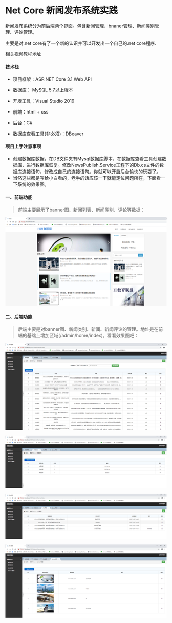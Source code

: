 # Net Core 新闻发布系统实践

新闻发布系统分为前后端两个界面。包含新闻管理、bnaner管理、新闻类别管理、评论管理。

主要是对.net core有了一个新的认识并可以开发出一个自己的.net core程序.

相关视频教程地址

#### 技术栈

- 项目框架：ASP.NET Core 3.1 Web API

- 数据库： MySQL  5.7以上版本

- 开发工具：Visual Studio 2019

- 前端：html + css

- 后台：C#

- 数据库查看工具(非必须)：DBeaver

  

#### 项目上手注意事项
- 创建数据库数据，在DB文件夹有Mysql数据库脚本，在数据库查看工具创建数据库，进行数据库恢复。修改NewsPublish.Service工程下的Db.cs文件的数据库连接语句，修改成自己的连接语句。你就可以开启后台愉快的玩耍了。
- 当然这些都是写给小白看的，老手的话应该一下就能定位问题所在，下面看一下系统的效果图。

#### 一、前端功能

> 前端主要展示了banner图、新闻列表、新闻类别、评论等数据：

![前端.png](https://github.com/Nick-Hoper/NewsPublish/blob/main/ScreenShot/前端.png)



#### 二、后端功能

> 后端主要是对banner图、新闻类别、新闻、新闻评论的管理。地址是在前端的基础上增加区域(/admin/home/index)。看看效果图吧：

![新闻管理](https://github.com/Nick-Hoper/NewsPublish/blob/main/ScreenShot/新闻管理.png)

![新闻类别](https://github.com/Nick-Hoper/NewsPublish/blob/main/ScreenShot/新闻类别.png)





![新闻评论](https://github.com/Nick-Hoper/NewsPublish/blob/main/ScreenShot/新闻评论.png)



![banner管理](https://github.com/Nick-Hoper/NewsPublish/blob/main/ScreenShot/banner管理.png)



